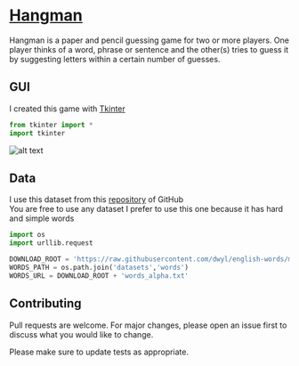 # [Hangman](https://en.wikipedia.org/wiki/Hangman_(game))

Hangman is a paper and pencil guessing game for two or more players. One player thinks of a word, phrase or sentence and the other(s) tries to guess it by suggesting letters within a certain number of guesses.

## GUI

I created this game with [Tkinter](https://docs.python.org/3/library/tkinter.html)   

```python
from tkinter import *
import tkinter
```

![alt text](https://github.com/hoco1/Hangman/blob/main/images/Screenshot%202021-04-27%20174753.jpg?raw=true)

## Data

I use this dataset from this [repository](https://raw.githubusercontent.com/dwyl/english-words/master/words_alpha.txt) of GitHub  
You are free to use any dataset I prefer to use this one because it has hard and simple words

```python
import os
import urllib.request

DOWNLOAD_ROOT = 'https://raw.githubusercontent.com/dwyl/english-words/master/'
WORDS_PATH = os.path.join('datasets','words')
WORDS_URL = DOWNLOAD_ROOT + 'words_alpha.txt'
```

## Contributing
Pull requests are welcome. For major changes, please open an issue first to discuss what you would like to change.

Please make sure to update tests as appropriate.
